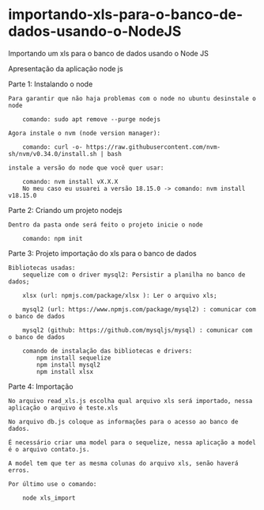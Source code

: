 # importando-xls-para-o-banco-de-dados-usando-o-NodeJS
Importando um xls para o banco de dados usando o Node JS


Apresentação da aplicação node js


Parte 1: Instalando o node

	Para garantir que não haja problemas com o node no ubuntu desinstale o node

		comando: sudo apt remove --purge nodejs

	Agora instale o nvm (node version manager):

		comando: curl -o- https://raw.githubusercontent.com/nvm-sh/nvm/v0.34.0/install.sh | bash
		
	instale a versão do node que você quer usar: 

		comando: nvm install vX.X.X
		No meu caso eu usuarei a versão 18.15.0 -> comando: nvm install v18.15.0


Parte 2: Criando um projeto nodejs

	Dentro da pasta onde será feito o projeto inicie o node
	
		comando: npm init
		

Parte 3: Projeto importação do xls para o banco de dados

	Bibliotecas usadas:
		sequelize com o driver mysql2: Persistir a planilha no banco de dados;	

		xlsx (url: npmjs.com/package/xlsx ): Ler o arquivo xls;
		
		mysql2 (url: https://www.npmjs.com/package/mysql2) : comunicar com o banco de dados

		mysql2 (github: https://github.com/mysqljs/mysql) : comunicar com o banco de dados
		
		comando de instalação das bibliotecas e drivers:
			npm install sequelize
			npm install mysql2
			npm install xlsx
			

Parte 4: Importação

	No arquivo read_xls.js escolha qual arquivo xls será importado, nessa aplicação o arquivo é teste.xls

	No arquivo db.js coloque as informações para o acesso ao banco de dados.

	É necessário criar uma model para o sequelize, nessa aplicação a model é o arquivo contato.js.

	A model tem que ter as mesma colunas do arquivo xls, senão haverá erros.

	Por último use o comando:

		node xls_import


